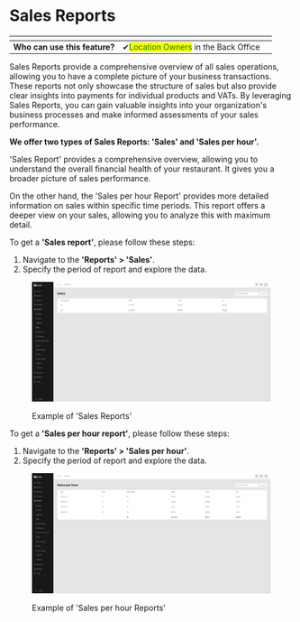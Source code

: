 # Sales Reports



<table data-card-size="large" data-view="cards"><thead><tr><th></th><th></th><th></th></tr></thead><tbody><tr><td><strong>Who can use this feature?</strong></td><td><span data-gb-custom-inline data-tag="emoji" data-code="2714">✔</span><mark style="color:green;">Location Owners</mark> in the Back Office</td><td></td></tr></tbody></table>

Sales Reports provide a comprehensive overview of all sales operations, allowing you to have a complete picture of your business transactions. These reports not only showcase the structure of sales but also provide clear insights into payments for individual products and VATs. By leveraging Sales Reports, you can gain valuable insights into your organization's business processes and make informed assessments of your sales performance.

**We offer two types of Sales Reports: 'Sales' and 'Sales per hour'.**&#x20;

'Sales Report' provides a comprehensive overview, allowing you to understand the overall financial health of your restaurant. It gives you a broader picture of sales performance.

On the other hand, the 'Sales per hour Report' provides more detailed information on sales within specific time periods. This report offers a deeper view on your sales, allowing you to analyze this with maximum detail.

To get a **'Sales report'**, please follow these steps:

1. Navigate to the **'Reports' > 'Sales'**.
2. Specify the period of report and explore the data.

<figure><img src="../.gitbook/assets/Captura de pantalla (6).png" alt=""><figcaption><p>Example of 'Sales Reports'</p></figcaption></figure>

To get a **'Sales per hour report'**, please follow these steps:

1. Navigate to the **'Reports' > 'Sales per hour'**.
2. Specify the period of report and explore the data.

<figure><img src="../.gitbook/assets/Captura de pantalla (7).png" alt=""><figcaption><p>Example of 'Sales per hour Reports'</p></figcaption></figure>
